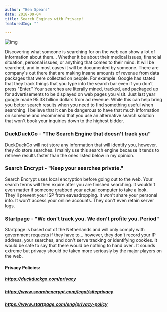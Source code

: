 ```yaml
---
author: "Ben Spears"
date: 2018-09-04
title: Search Engines with Privacy!
featuredImg: ""

---
```


![img](https://images.unsplash.com/photo-1580847097346-72d80f164702?ixlib=rb-1.2.1&ixid=eyJhcHBfaWQiOjEyMDd9&auto=format&fit=crop&w=1951&q=80)

Discovering what someone is searching for on the web can show a lot of information about them... Whether it be about their medical issues, financial situation, personal issues, or anything that comes to their mind. It will be searched, and in most cases it will be documented by someone. There are company's out there that are making insane amounts of revenue from data packages that were collected on people. For example: Google has stated that they track things that you type into the search bar even if you don't press "Enter."  Your searches are literally mined, tracked, and packaged up for advertisements to be displayed on web pages you visit. Just last year google made 95.38 billion dollars from ad revenue. While this can help bring you better search results when you need to find something useful when searching. I believe that it can be dangerous to have that much information on someone and recommend that you use an alternative search solution that won't book your inquiries down to the highest bidder.




### DuckDuckGo - "The Search Engine that doesn't track you"
DuckDuckGo will not store any information that will identify you, however, they do store searches. I mainly use this search engine because it tends to retrieve results faster than the ones listed below in my opinion.  


### Search Encrypt - "Keep your searches private."
Search Encrypt uses local encryption before going out to the web. Your search terms will then expire after you are finished searching. It wouldn't even matter if someone grabbed your actual computer to take a look. They'll prevent your ISP from eavesdropping. It won't share your personal info. It won't access your online accounts. They don't even retain server logs.


### Startpage - "We don't track you. We don't profile you. Period"
Startpage is based out of the Netherlands and will only comply with government requests if they have to... however, they don't record your IP address, your searches, and don't serve tracking or identifying cookies. It would be safe to say that there would be nothing to hand over.. It sounds extreme but privacy should be taken more seriously by the major players on the web.






#### Privacy Policies:
##### https://duckduckgo.com/privacy

##### https://www.searchencrypt.com/legal/siteprivacy

##### https://www.startpage.com/eng/privacy-policy